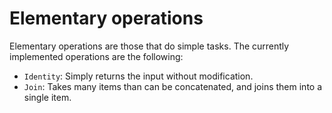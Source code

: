 # Elementary operations

Elementary operations are those that do simple tasks. The currently implemented operations are the following:

- `Identity`: Simply returns the input without modification.
- `Join`: Takes many items than can be concatenated, and joins them into a single item.
